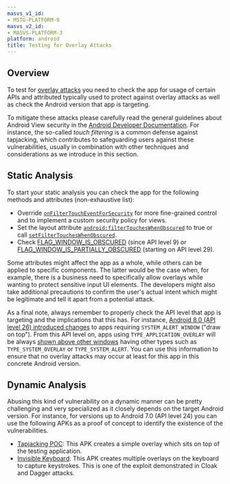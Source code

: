 ```yaml
---
masvs_v1_id:
- MSTG-PLATFORM-9
masvs_v2_id:
- MASVS-PLATFORM-3
platform: android
title: Testing for Overlay Attacks
---
```


## Overview

To test for [overlay attacks](#overlay-attacks "Overlay Attacks") you need to check the app for usage of certain APIs and attributed typically used to protect against overlay attacks as well as check the Android version that app is targeting.

To mitigate these attacks please carefully read the general guidelines about Android View security in the [Android Developer Documentation](https://developer.android.com/reference/android/view/View#security "View Security"). For instance, the so-called _touch filtering_ is a common defense against tapjacking, which contributes to safeguarding users against these vulnerabilities, usually in combination with other techniques and considerations as we introduce in this section.

## Static Analysis

To start your static analysis you can check the app for the following methods and attributes (non-exhaustive list):

- Override [`onFilterTouchEventForSecurity`](https://developer.android.com/reference/android/view/View#onFilterTouchEventForSecurity%28android.view.MotionEvent%29 "onFilterTouchEventForSecurity") for more fine-grained control and to implement a custom security policy for views.
- Set the layout attribute [`android:filterTouchesWhenObscured`](https://developer.android.com/reference/android/view/View#attr_android:filterTouchesWhenObscured "android:filterTouchesWhenObscured") to true or call [`setFilterTouchesWhenObscured`](https://developer.android.com/reference/android/view/View.html#setFilterTouchesWhenObscured%28boolean%29 "setFilterTouchesWhenObscured").
- Check [FLAG_WINDOW_IS_OBSCURED](https://developer.android.com/reference/android/view/MotionEvent.html#FLAG_WINDOW_IS_OBSCURED "FLAG_WINDOW_IS_OBSCURED") (since API level 9) or [FLAG_WINDOW_IS_PARTIALLY_OBSCURED](https://developer.android.com/reference/android/view/MotionEvent.html#FLAG_WINDOW_IS_PARTIALLY_OBSCURED "FLAG_WINDOW_IS_PARTIALLY_OBSCURED") (starting on API level 29).

Some attributes might affect the app as a whole, while others can be applied to specific components. The latter would be the case when, for example, there is a business need to specifically allow overlays while wanting to protect sensitive input UI elements. The developers might also take additional precautions to confirm the user's actual intent which might be legitimate and tell it apart from a potential attack.

As a final note, always remember to properly check the API level that app is targeting and the implications that this has. For instance, [Android 8.0 (API level 26) introduced changes](https://developer.android.com/about/versions/oreo/android-8.0-changes#all-aw "Alert windows") to apps requiring `SYSTEM_ALERT_WINDOW` ("draw on top"). From this API level on, apps using `TYPE_APPLICATION_OVERLAY` will be always [shown above other windows](https://developer.android.com/about/versions/oreo/android-8.0-changes#all-aw "Alert Windows") having other types such as `TYPE_SYSTEM_OVERLAY` or `TYPE_SYSTEM_ALERT`. You can use this information to ensure that no overlay attacks may occur at least for this app in this concrete Android version.

## Dynamic Analysis

Abusing this kind of vulnerability on a dynamic manner can be pretty challenging and very specialized as it closely depends on the target Android version. For instance, for versions up to Android 7.0 (API level 24) you can use the following APKs as a proof of concept to identify the existence of the vulnerabilities.

- [Tapjacking POC](https://github.com/FSecureLABS/tapjacking-poc "Tapjacking POC"): This APK creates a simple overlay which sits on top of the testing application.
- [Invisible Keyboard](https://github.com/DEVizzi/Invisible-Keyboard "Invisible Keyboard"): This APK creates multiple overlays on the keyboard to capture keystrokes. This is one of the exploit demonstrated in Cloak and Dagger attacks.
